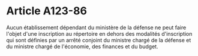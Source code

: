 # Article A123-86

Aucun établissement dépendant du ministère de la défense ne peut faire l'objet d'une inscription au répertoire en dehors des modalités d'inscription qui sont définies par un arrêté conjoint du ministre chargé de la défense et du ministre chargé de l'économie, des finances et du budget.
